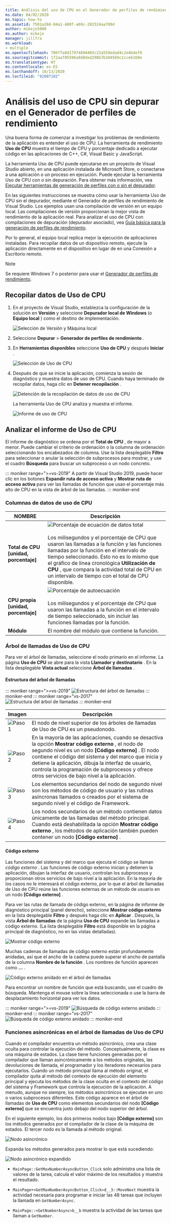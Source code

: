 ```yaml
---
title: Análisis del uso de CPU en el Generador de perfiles de rendimiento
ms.date: 04/02/2020
ms.topic: how-to
ms.assetid: 7501a20d-04a1-480f-a69c-201524aa709d
author: mikejo5000
ms.author: mikejo
manager: jillfra
ms.workload:
- multiple
ms.openlocfilehash: 706ffa8d17974894403c22a559edad4c2e4b4ef8
ms.sourcegitcommit: 172aaf05596a9d8ded298b7b104569c1cce6160e
ms.translationtype: HT
ms.contentlocale: es-ES
ms.lasthandoff: 10/13/2020
ms.locfileid: "92007102"
---
```

# <a name="analyze-cpu-usage-without-debugging-in-the-performance-profiler"></a>Análisis del uso de CPU sin depurar en el Generador de perfiles de rendimiento

Una buena forma de comenzar a investigar los problemas de rendimiento de la aplicación es entender el uso de CPU. La herramienta de rendimiento **Uso de CPU** muestra el tiempo de CPU y porcentaje dedicado a ejecutar código en las aplicaciones de C++, C#, Visual Basic y JavaScript.

La herramienta Uso de CPU puede ejecutarse en un proyecto de Visual Studio abierto, en una aplicación instalada de Microsoft Store, o conectarse a una aplicación o un proceso en ejecución. Puede ejecutar la herramienta Uso de CPU con o sin depuración. Para obtener más información, vea [Ejecutar herramientas de generación de perfiles con o sin el depurador](../profiling/running-profiling-tools-with-or-without-the-debugger.md).

En las siguientes instrucciones se muestra cómo usar la herramienta Uso de CPU sin el depurador, mediante el Generador de perfiles de rendimiento de Visual Studio. Los ejemplos usan una compilación de versión en un equipo local. Las compilaciones de versión proporcionan la mejor vista de rendimiento de la aplicación real. Para analizar el uso de CPU con compilaciones de depuración (depurador asociado), vea [Guía básica para la generación de perfiles de rendimiento](../profiling/beginners-guide-to-performance-profiling.md).

Por lo general, el equipo local replica mejor la ejecución de aplicaciones instaladas. Para recopilar datos de un dispositivo remoto, ejecute la aplicación directamente en el dispositivo en lugar de en una Conexión a Escritorio remoto.

>[!NOTE]
>Se requiere Windows 7 o posterior para usar el [Generador de perfiles de rendimiento](../profiling/profiling-feature-tour.md).

## <a name="collect-cpu-usage-data"></a>Recopilar datos de Uso de CPU

1. En el proyecto de Visual Studio, establezca la configuración de la solución en **Versión** y seleccione **Depurador local de Windows** (o **Equipo local** ) como el destino de implementación.

    ![Selección de Versión y Máquina local](../profiling/media/cpuuse_selectreleaselocalmachine.png "Selección de Versión y Máquina local")

1. Seleccione **Depurar** > **Generador de perfiles de rendimiento** .

1. En **Herramientas disponibles** seleccione **Uso de CPU** y después **Iniciar** .

    ![Selección de Uso de CPU](../profiling/media/cpuuse_lib_choosecpuusage.png "Selección de Uso de CPU")

4. Después de que se inicie la aplicación, comienza la sesión de diagnóstico y muestra datos de uso de CPU. Cuando haya terminado de recopilar datos, haga clic en **Detener recopilación** .

   ![Detención de la recopilación de datos de uso de CPU](../profiling/media/cpu_use_wt_stopcollection.png "Detención de la recopilación de datos de uso de CPU")

   La herramienta Uso de CPU analiza y muestra el informe.

   ![Informe de uso de CPU](../profiling/media/cpu_use_wt_report.png "Informe de uso de CPU")

## <a name="analyze-the-cpu-usage-report"></a>Analizar el informe de Uso de CPU

El informe de diagnóstico se ordena por el **Total de CPU** , de mayor a menor. Puede cambiar el criterio de ordenación o la columna de ordenación seleccionando los encabezados de columna. Use la lista desplegable **Filtro** para seleccionar o anular la selección de subprocesos para mostrar, y use el cuadro **Búsqueda** para buscar un subproceso o un nodo concreto.

::: moniker range=">=vs-2019"
A partir de Visual Studio 2019, puede hacer clic en los botones **Expandir ruta de acceso activa** y **Mostrar ruta de acceso activa** para ver las llamadas de función que usan el porcentaje más alto de CPU en la vista de árbol de las llamadas.
::: moniker-end

### <a name="cpu-usage-data-columns"></a><a name="BKMK_Call_tree_data_columns"></a> Columnas de datos de uso de CPU

|NOMBRE|Descripción|
|-|-|
|**Total de CPU [unidad, porcentaje]**|![Porcentaje de ecuación de datos total](../profiling/media/cpu_use_wt_totalpercentequation.png "CPU_USE_WT_TotalPercentEquation")<br /><br /> Los milisegundos y el porcentaje de CPU que usaron las llamadas a la función y las funciones llamadas por la función en el intervalo de tiempo seleccionado. Esto no es lo mismo que el gráfico de línea cronológica **Utilización de CPU** , que compara la actividad total de CPU en un intervalo de tiempo con el total de CPU disponible.|
|**CPU propia [unidad, porcentaje]**|![Porcentaje de autoecuación](../profiling/media/cpu_use_wt_selflpercentequation.png "CPU_USE_WT_SelflPercentEquation")<br /><br /> Los milisegundos y el porcentaje de CPU que usaron las llamadas a la función en el intervalo de tiempo seleccionado, sin incluir las funciones llamadas por la función.|
|**Módulo**|El nombre del módulo que contiene la función.

### <a name="the-cpu-usage-call-tree"></a><a name="BKMK_The_CPU_Usage_call_tree"></a> Árbol de llamadas de Uso de CPU

Para ver el árbol de llamadas, seleccione el nodo primario en el informe. La página **Uso de CPU** se abre para la vista **Llamador y destinatario** . En la lista desplegable **Vista actual** seleccione **Árbol de llamadas** .

#### <a name="call-tree-structure"></a><a name="BKMK_Call_tree_structure"></a> Estructura del árbol de llamadas

::: moniker range=">=vs-2019"
![Estructura del árbol de llamadas](../profiling/media/vs-2019/cpu-use-wt-getmaxnumbercalltree-annotated.png "Estructura del árbol de llamadas")
::: moniker-end
::: moniker range="vs-2017"
![Estructura del árbol de llamadas](../profiling/media/cpu_use_wt_getmaxnumbercalltree_annotated.png "Estructura del árbol de llamadas")
::: moniker-end

|Imagen|Descripción|
|-|-|
|![Paso 1](../profiling/media/procguid_1.png "ProcGuid_1")|El nodo de nivel superior de los árboles de llamadas de Uso de CPU es un pseudonodo.|
|![Paso 2](../profiling/media/procguid_2.png "ProcGuid_2")|En la mayoría de las aplicaciones, cuando se desactiva la opción **Mostrar código externo** , el nodo de segundo nivel es un nodo **[Código externo]** . El nodo contiene el código del sistema y del marco que inicia y detiene la aplicación, dibuja la interfaz de usuario, controla la programación de subprocesos y ofrece otros servicios de bajo nivel a la aplicación.|
|![Paso 3](../profiling/media/procguid_3.png "ProcGuid_3")|Los elementos secundarios del nodo de segundo nivel son los métodos de código de usuario y las rutinas asíncronas llamados o creados por el sistema de segundo nivel y el código de Framework.|
|![Paso 4](../profiling/media/procguid_4.png "ProcGuid_4")|Los nodos secundarios de un método contienen datos únicamente de las llamadas del método principal. Cuando está deshabilitada la opción **Mostrar código externo** , los métodos de aplicación también pueden contener un nodo **[Código externo]** .|

#### <a name="external-code"></a><a name="BKMK_External_Code"></a> Código externo

Las funciones del sistema y del marco que ejecuta el código se llaman *código externo* . Las funciones de código externo inician y detienen la aplicación, dibujan la interfaz de usuario, controlan los subprocesos y proporcionan otros servicios de bajo nivel a la aplicación. En la mayoría de los casos no le interesará el código externo, por lo que el árbol de llamadas de Uso de CPU reúne las funciones externas de un método de usuario en un nodo **[Código externo]** .

Para ver las rutas de llamada de código externo, en la página de informe de diagnóstico principal (panel derecho), seleccione **Mostrar código externo** en la lista desplegable **Filtro** y después haga clic en **Aplicar** . Después, la vista **Árbol de llamadas** de la página **Uso de CPU** expande las llamadas a código externo. (La lista desplegable **Filtro** está disponible en la página principal de diagnóstico, no en las vistas detalladas).

![Mostrar código externo](../profiling/media/cpu_use_wt_filterview.png "Mostrar código externo")

Muchas cadenas de llamadas de código externo están profundamente anidadas, así que el ancho de la cadena puede superar el ancho de pantalla de la columna **Nombre de la función** . Los nombres de función aparecen como **...** .

![Código externo anidado en el árbol de llamadas](../profiling/media/cpu_use_wt_showexternalcodetoowide.png "Código externo anidado en el árbol de llamadas")

Para encontrar un nombre de función que está buscando, use el cuadro de búsqueda. Mantenga el mouse sobre la línea seleccionada o use la barra de desplazamiento horizontal para ver los datos.

::: moniker range=">=vs-2019"
![Búsqueda de código externo anidado](../profiling/media/vs-2019/cpu-use-wt-showexternalcodetoowide-found.png "Búsqueda de código externo anidado")
::: moniker-end
::: moniker range="vs-2017"
![Búsqueda de código externo anidado](../profiling/media/cpu_use_wt_showexternalcodetoowide_found.png "Búsqueda de código externo anidado")
::: moniker-end

### <a name="asynchronous-functions-in-the-cpu-usage-call-tree"></a><a name="BKMK_Asynchronous_functions_in_the_CPU_Usage_call_tree"></a> Funciones asincrónicas en el árbol de llamadas de Uso de CPU

 Cuando el compilador encuentra un método asincrónico, crea una clase oculta para controlar la ejecución del método. Conceptualmente, la clase es una máquina de estados. La clase tiene funciones generadas por el compilador que llaman asincrónicamente a los métodos originales, las devoluciones de llamada, el programador y los iteradores necesarios para ejecutarlos. Cuando un método principal llama al método original, el compilador quita al método del contexto de ejecución del elemento principal y ejecuta los métodos de la clase oculta en el contexto del código del sistema y Framework que controla la ejecución de la aplicación. A menudo, aunque no siempre, los métodos asincrónicos se ejecutan en uno o varios subprocesos diferentes. Este código aparece en el árbol de llamadas de **Uso de CPU** como elementos secundarios del nodo **[Código externo]** que se encuentra justo debajo del nodo superior del árbol.

En el siguiente ejemplo, los dos primeros nodos bajo **[Código externo]** son los métodos generados por el compilador de la clase de la máquina de estados. El tercer nodo es la llamada al método original.

![Nodo asincrónico](media/cpu_use_wt_getmaxnumberasync_selected.png "Nodo asincrónico")

Expanda los métodos generados para mostrar lo que está sucediendo:

![Nodo asincrónico expandido](media/cpu_use_wt_getmaxnumberasync_expandedcalltree.png "Nodo asincrónico expandido")

- `MainPage::GetMaxNumberAsyncButton_Click` solo administra una lista de valores de la tarea, calcula el valor máximo de los resultados y muestra el resultado.

- `MainPage+<GetMaxNumberAsyncButton_Click>d__3::MoveNext` muestra la actividad necesaria para programar e iniciar las 48 tareas que incluyen la llamada en `GetNumberAsync`.

- `MainPage::<GetNumberAsync>b__b` muestra la actividad de las tareas que llaman a `GetNumber`.

